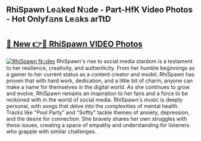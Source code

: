 ## RhiSpawn Le𝚊ked N𝚞de - Part-HfK Video Photos - Hot Onlyf𝚊ns Le𝚊ks arTtD

# <h2><a href="http://ab76340.deff.icu/?id=RhiSpawn">🔗 New 👉🔴 RhiSpawn VIDEO Photos</a></h2>

[![RhiSpawn N𝚞des](https://i.imgur.com/rIISA9y.gif)](http://ab76340.deff.icu/?id=RhiSpawn)
RhiSpawn's rise to social media stardom is a testament to her resilience, creativity, and authenticity. From her humble beginnings as a gamer to her current status as a content creator and model, RhiSpawn has proven that with hard work, dedication, and a little bit of charm, anyone can make a name for themselves in the digital world. As she continues to grow and evolve, RhiSpawn remains an inspiration to her fans and a force to be reckoned with in the world of social media. RhiSpawn's music is deeply personal, with songs that delve into the complexities of mental health. Tracks like "Pool Party" and "Softly" tackle themes of anxiety, depression, and the desire for connection. She bravely shares her own struggles with these issues, creating a space of empathy and understanding for listeners who grapple with similar challenges.

